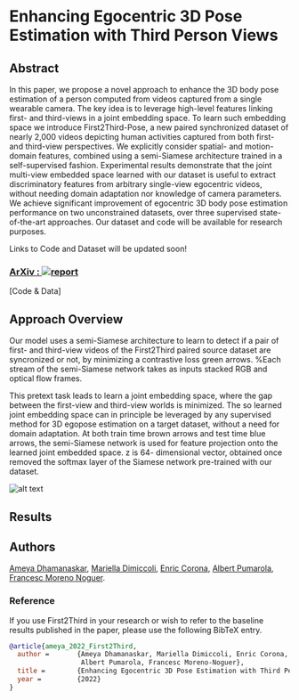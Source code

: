 # Enhancing Egocentric 3D Pose Estimation with Third Person Views

## Abstract
In this paper, we propose a novel approach to enhance the 3D body pose estimation of a person computed from videos captured from a single wearable camera. The key idea is to leverage high-level features linking first- and third-views in a joint embedding space. To learn such embedding space we introduce First2Third-Pose, a new paired synchronized dataset of nearly 2,000 videos depicting human activities captured from both first- and third-view perspectives. We explicitly consider spatial- and motion-domain features, combined using a semi-Siamese architecture trained in a self-supervised fashion. Experimental results demonstrate that the joint multi-view embedded space learned with our dataset is useful to extract discriminatory features from arbitrary single-view egocentric videos, without needing domain adaptation nor knowledge of camera parameters. We achieve significant improvement of egocentric 3D body pose estimation performance on two unconstrained datasets, over three supervised state-of-the-art approaches. Our dataset and code will be available for research purposes.

Links to Code and Dataset will be updated soon!
### [ArXiv : ](https://arxiv.org/abs/2201.02017#) [![report](https://img.shields.io/badge/arXiv-2201.02017-b31b1b.svg)](https://arxiv.org/abs/2201.02017#)
[Code & Data]

## Approach Overview
Our model uses a semi-Siamese architecture to learn to detect if a pair of first- and third-view videos of the First2Third paired source dataset are syncronized or not, by minimizing a contrastive loss green arrows. %Each stream of the semi-Siamese network takes as inputs stacked RGB and optical flow frames.  

This pretext task leads to learn a joint embedding space, where the gap between the first-view and third-view worlds is minimized. The so learned joint embedding space can in principle be leveraged by any supervised method for 3D egopose estimation on a target dataset, without a need for domain adaptation. At both train time brown arrows and test time blue arrows, the semi-Siamese network is used for feature projection onto the learned joint embedded space. z is 64-
dimensional vector, obtained once removed the softmax layer of the Siamese network pre-trained with our dataset.

![alt text](https://github.com/nudlesoup/First2Third/blob/main/SelfSupervisedModel1.1.png?raw=true)

## Results

## Authors
[Ameya Dhamanaskar](https://nudlesoup.github.io/), [Mariella Dimiccoli](https://www.iri.upc.edu/people/mdimiccoli/), [Enric Corona](https://www.iri.upc.edu/people/ecorona/), [Albert Pumarola](https://www.albertpumarola.com/), [Francesc Moreno Noguer](http://www.iri.upc.edu/people/fmoreno/).

### Reference
If you use First2Third in your research or wish to refer to the baseline results published in the paper, please use the following BibTeX entry.

```BibTeX
@article{ameya_2022_First2Third,
  author =       {Ameya Dhamanaskar, Mariella Dimiccoli, Enric Corona, 
                  Albert Pumarola, Francesc Moreno-Noguer},
  title =        {Enhancing Egocentric 3D Pose Estimation with Third Person Views},
  year =         {2022}
}
```
